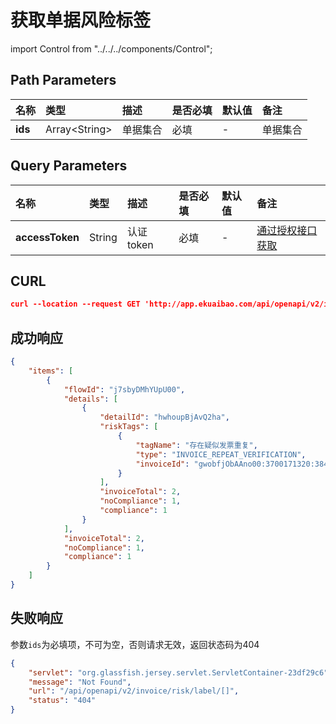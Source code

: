 # 获取单据风险标签

import Control from "../../../components/Control";

<Control
method="GET"
url="/api/openapi/v2/invoice/risk/label/[`ids`]"
/>

## Path Parameters

| 名称 | 类型 | 描述 | 是否必填 | 默认值 | 备注 |
| :--- | :--- | :--- | :--- |:--- | :--- |
| **ids** | Array&lt;String&gt; | 单据集合 | 必填 | - | 单据集合 |

## Query Parameters

| 名称 | 类型 | 描述 | 是否必填 | 默认值 | 备注 |
| :--- | :--- | :--- | :--- |:--- | :--- |
| **accessToken** | String | 认证token | 必填 | - | [通过授权接口获取](/docs/open-api/getting-started/auth) |

## CURL
```json
curl --location --request GET 'http://app.ekuaibao.com/api/openapi/v2/invoice/risk/label/[j7sbyDMhYUpU00]?accessToken=ZyEbyCA-_Auk00'
```

## 成功响应
```json
{
    "items": [
        {
            "flowId": "j7sbyDMhYUpU00",
            "details": [
                {
                    "detailId": "hwhoupBjAvQ2ha",
                    "riskTags": [
                        {
                            "tagName": "存在疑似发票重复",
                            "type": "INVOICE_REPEAT_VERIFICATION",
                            "invoiceId": "gwobfjObAAno00:3700171320:38415400"
                        }
                    ],
                    "invoiceTotal": 2,
                    "noCompliance": 1,
                    "compliance": 1
                }
            ],
            "invoiceTotal": 2,
            "noCompliance": 1,
            "compliance": 1
        }
    ]
}
```

## 失败响应
参数`ids`为必填项，不可为空，否则请求无效，返回状态码为404
```json
{
    "servlet": "org.glassfish.jersey.servlet.ServletContainer-23df29c6",
    "message": "Not Found",
    "url": "/api/openapi/v2/invoice/risk/label/[]",
    "status": "404"
}
```



